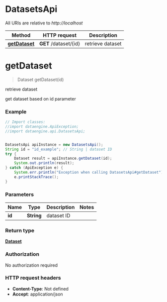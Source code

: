 # DatasetsApi

All URIs are relative to *http://localhost*

Method | HTTP request | Description
------------- | ------------- | -------------
[**getDataset**](DatasetsApi.md#getDataset) | **GET** /dataset/{id} | retrieve dataset


<a name="getDataset"></a>
# **getDataset**
> Dataset getDataset(id)

retrieve dataset

get dataset based on id parameter

### Example
```java
// Import classes:
//import dataengine.ApiException;
//import dataengine.api.DatasetsApi;


DatasetsApi apiInstance = new DatasetsApi();
String id = "id_example"; // String | dataset ID
try {
    Dataset result = apiInstance.getDataset(id);
    System.out.println(result);
} catch (ApiException e) {
    System.err.println("Exception when calling DatasetsApi#getDataset");
    e.printStackTrace();
}
```

### Parameters

Name | Type | Description  | Notes
------------- | ------------- | ------------- | -------------
 **id** | **String**| dataset ID |

### Return type

[**Dataset**](Dataset.md)

### Authorization

No authorization required

### HTTP request headers

 - **Content-Type**: Not defined
 - **Accept**: application/json

